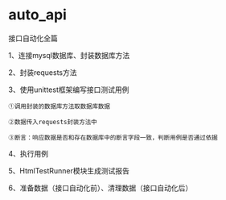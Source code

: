 # auto_api
接口自动化全篇


1、连接mysql数据库、封装数据库方法

2、封装requests方法

3、使用unittest框架编写接口测试用例

    ①调用封装的数据库方法取数据库数据
    
    ②数据传入requests封装方法中
    
    ③断言：响应数据是否和存在数据库中的断言字段一致，判断用例是否通过依据

4、执行用例

5、HtmlTestRunner模块生成测试报告

6、准备数据（接口自动化前）、清理数据（接口自动化后）
